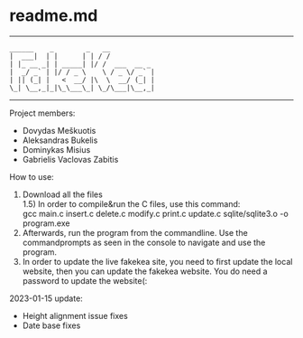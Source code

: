 # readme.md

----------------------------------------
    ______    _        _   __                 
    |  ___|  | |      | | / /                 
    | |_ __ _| | _____| |/ /  ___  __ _       
    |  _/ _` | |/ / _ \    \ / _ \/ _` |      
    | || (_| |   <  __/ |\  \  __/ (_| |      
    \_| \__,_|_|\_\___\_| \_/\___|\__,_|      
                                              
----------------------------------------

Project members:
- Dovydas Meškuotis
- Aleksandras Bukelis
- Dominykas Misius
- Gabrielis Vaclovas Zabitis


How to use:
1) Download all the files <br>
1.5) In order to compile&run the C files, use this command:<br>
    gcc main.c insert.c delete.c modify.c print.c update.c sqlite/sqlite3.o -o program.exe
2) Afterwards, run the program from the commandline. Use the commandprompts as seen in the console to navigate and use the program.
3) In order to update the live fakekea site, you need to first update the local website, then you can update the fakekea website. You do need a password to update the website(:

2023-01-15 update:
- Height alignment issue fixes
- Date base fixes

